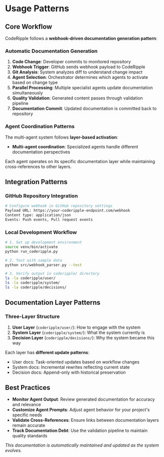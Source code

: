 # Usage Patterns

## Core Workflow

CodeRipple follows a **webhook-driven documentation generation pattern**:

### Automatic Documentation Generation

1. **Code Change**: Developer commits to monitored repository
2. **Webhook Trigger**: GitHub sends webhook payload to CodeRipple
3. **Git Analysis**: System analyzes diff to understand change impact
4. **Agent Selection**: Orchestrator determines which agents to activate based on change type
5. **Parallel Processing**: Multiple specialist agents update documentation simultaneously
6. **Quality Validation**: Generated content passes through validation pipeline
7. **Documentation Commit**: Updated documentation is committed back to repository

### Agent Coordination Patterns

The multi-agent system follows **layer-based activation**:

- **Multi-agent coordination**: Specialized agents handle different documentation perspectives

Each agent operates on its specific documentation layer while maintaining cross-references to other layers.

## Integration Patterns

### GitHub Repository Integration

```bash
# Configure webhook in GitHub repository settings
Payload URL: https://your-coderipple-endpoint.com/webhook
Content type: application/json
Events: Push events, Pull request events
```

### Local Development Workflow

```bash
# 1. Set up development environment
source venv/bin/activate
python run_coderipple.py

# 2. Test with sample data
python src/webhook_parser.py --test

# 3. Verify output in coderipple/ directory
ls -la coderipple/user/
ls -la coderipple/system/
ls -la coderipple/decisions/
```

## Documentation Layer Patterns

### Three-Layer Structure

1. **User Layer** (`coderipple/user/`): How to engage with the system
2. **System Layer** (`coderipple/system/`): What the system currently is
3. **Decision Layer** (`coderipple/decisions/`): Why the system became this way

Each layer has **different update patterns**:
- User docs: Task-oriented updates based on workflow changes
- System docs: Incremental rewrites reflecting current state
- Decision docs: Append-only with historical preservation

## Best Practices

- **Monitor Agent Output**: Review generated documentation for accuracy and relevance
- **Customize Agent Prompts**: Adjust agent behavior for your project's specific needs
- **Validate Cross-References**: Ensure links between documentation layers remain accurate
- **Track Documentation Debt**: Use the validation pipeline to maintain quality standards

*This documentation is automatically maintained and updated as the system evolves.*
